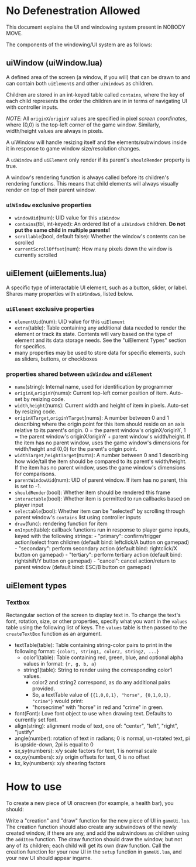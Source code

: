 # No Defenestration Allowed

This document explains the UI and windowing system present in NOBODY MOVE.

The components of the windowing/UI system are as follows:

## uiWindow (uiWindow.lua)

A defined area of the screen (a window, if you will) that can be drawn to and can contain both
`uiElement`s and other `uiWindow`s as children.

Children are stored in an int-keyed table called `contains`, where the key of each child represents
the order the children are in in terms of navigating UI with controller inputs.

*NOTE*: 
All `originX`/`originY` values are specified in pixel *screen coordinates*,
where (0,0) is the top-left corner of the game window.
Similarly, width/height values are always in pixels.

A uiWindow will handle resizing itself and the elements/subwindows inside it in response
to game window size/resolution changes.

A `uiWindow` and `uiElement` only render if its parent's `shouldRender` property is true.

A window's rendering function is always called before its children's rendering functions.
This means that child elements will always visually render on top of their parent window.

### `uiWindow` exclusive properties

- `windowUid`(num): UID value for this `uiWindow`
- `contains`(tbl, int-keyed): An ordered list of a `uiWindow`s children. **Do not put the same child in multiple parents!**
- `scrollable`(bool, default false): Whether the window's contents can be scrolled
- `currentScrollOffset`(num): How many pixels down the window is currently scrolled

## uiElement (uiElements.lua)

A specific type of interactable UI element, such as a button, slider, or label.
Shares many properties with `uiWindow`s, listed below.

### `uiElement` exclusive properties

- `elementUid`(num): UID value for this `uiElement`
- `extra`(table): Table containing any additional data needed to render the element or track its state.
                  Contents will vary based on the type of element and its data storage needs.
                  See the "uiElement Types" section for specifics.
- many properties may be used to store data for specific elements, such as sliders, buttons, or checkboxes

### properties shared between `uiWindow` and `uiElement`

- `name`(string): Internal name, used for identification by programmer
- `originX`,`originY`(nums): Current top-left corner position of item. Auto-set by resizing code.
- `width`,`height`(nums): Current width and height of item in pixels. Auto-set by resizing code.
- `originXTarget`,`originYTarget`(nums): A number between 0 and 1 describing where the origin point for this item should reside on an axis relative to its parent's origin.
                                         0 = the parent window's originX/originY, 1 = the parent window's originX/originY + parent window's width/height.
                                         If the item has no parent window, uses the game window's dimensions for width/height and (0,0) for the parent's origin point.
- `widthTarget`,`heightTarget`(nums): A number between 0 and 1 describing how wide/tall the item should be compared to its parent's width/height.
                                      If the item has no parent window, uses the game window's dimensions for comparisons.
- `parentWindowUid`(num): UID of parent window. If item has no parent, this is set to -1.
- `shouldRender`(bool): Whether item should be rendered this frame
- `interactable`(bool): Whether item is permitted to run callbacks based on player input
- `selectable`(bool): Whether item can be "selected" by scrolling through parent window's `contains` list using controller inputs
- `draw`(func): rendering function for item
- `onInput`(table): callback functions run in response to player game inputs, keyed with the following strings:
                    - "primary": confirm/trigger action/select from children (default bind: leftclick/A button on gamepad)
                    - "secondary": perform secondary action (default bind: rightclick/X button on gamepad)
                    - "tertiary": perform tertiary action (default bind: rightshift/Y button on gamepad)
                    - "cancel": cancel action/return to parent window (default bind: ESC/B button on gamepad)
## uiElement types

### Textbox

Rectangular section of the screen to display text in.
To change the text's font, rotation, size, or other properties,
specify what you want in the `values` table using the following list of keys.
The `values` table is then passed to the `createTextBox` function as an argument.

- textTable(table): Table containing string-color pairs to print in the following format: `{color1, string1, color2, string2, ...}`
    - color1(table): Table containing red, green, blue, and optional alpha values in format: `{r, g, b, a}`
    - string1(table): String to render using the corresponding color1 values.
        - color2 and string2 correspond, as do any additional pairs provided.
        - So, a textTable value of `{{1,0,0,1}, "horse", {0,1,0,1}, "crime"}` would print:
        - "horsecrime" with "horse" in red and "crime" in green.
- font(Font): Love font object to use when drawing text. Defaults to currently set font.
- align(string): alignment mode of text, one of: "center", "left", "right", "justify"
- angle(number): rotation of text in radians; 0 is normal, un-rotated text, pi is upside-down, 2pi is equal to 0
- sx,sy(numbers): x/y scale factors for text, 1 is normal scale
- ox,oy(numbers): x/y origin offsets for text, 0 is no offset
- kx, ky(numbers): x/y shearing factors

# How to use

To create a new piece of UI onscreen (for example, a health bar), you should:

Write a "creation" and "draw" function for the new piece of UI in `gameUi.lua`.
The creation function should also create any subwindows of the newly created window, if there are any,
and add the subwindows as children using the `addItem` function.
The draw function should draw the window, but not any of its children;
each child will get its own draw function.
Call the creation function for your new UI in the `setup` function in `gameUi.lua`,
and your new UI should appear ingame.
